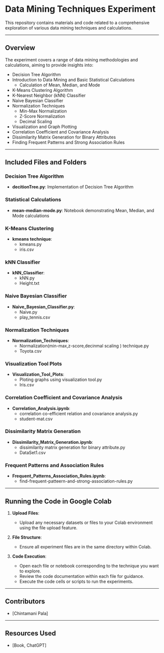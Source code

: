 # Data Mining Techniques Experiment

This repository contains materials and code related to a comprehensive exploration of various data mining techniques and calculations.

---

## Overview

The experiment covers a range of data mining methodologies and calculations, aiming to provide insights into:

- Decision Tree Algorithm
- Introduction to Data Mining and Basic Statistical Calculations
  - Calculation of Mean, Median, and Mode
- K-Means Clustering Algorithm
- K-Nearest Neighbor (kNN) Classifier
- Naive Bayesian Classifier
- Normalization Techniques
  - Min-Max Normalization
  - Z-Score Normalization
  - Decimal Scaling
- Visualization and Graph Plotting
- Correlation Coefficient and Covariance Analysis
- Dissimilarity Matrix Generation for Binary Attributes
- Finding Frequent Patterns and Strong Association Rules

---

## Included Files and Folders

### Decision Tree Algorithm

- **decitionTree.py**: Implementation of Decision Tree Algorithm

### Statistical Calculations

- **mean-median-mode.py**: Notebook demonstrating Mean, Median, and Mode calculations

### K-Means Clustering

- **kmeans technique**:
  - kmeans.py
  - iris.csv

### kNN Classifier

- **kNN_Classifier**:
  - kNN.py
  - Height.txt

### Naive Bayesian Classifier

- **Naive_Bayesian_Classifier.py**:
  - Naive.py
  - play_tennis.csv

### Normalization Techniques

- **Normalization_Techniques**:
  - Normalization(min-max,z-score,decinmal scaling ) technique.py
  - Toyota.csv

### Visualization Tool Plots

- **Visualization_Tool_Plots**:
  - Ploting graphs using visualization tool.py
  - Iris.csv

### Correlation Coefficient and Covariance Analysis

- **Correlation_Analysis.ipynb**:
  - correlation co-efficient relation and covariance analysis.py
  - student-mat.csv

### Dissimilarity Matrix Generation

- **Dissimilarity_Matrix_Generation.ipynb**:
  - dissimilarity matrix generation for binary attribute.py
  - DataSet1.csv

### Frequent Patterns and Association Rules

- **Frequent_Patterns_Association_Rules.ipynb**:
  - find-frequent-patteern-and-strong-association-rules.py

---

## Running the Code in Google Colab

1. **Upload Files**:
   - Upload any necessary datasets or files to your Colab environment using the file upload feature.

2. **File Structure**:
   - Ensure all experiment files are in the same directory within Colab.

3. **Code Execution**:
   - Open each file or notebook corresponding to the technique you want to explore.
   - Review the code documentation within each file for guidance.
   - Execute the code cells or scripts to run the experiments.

---

## Contributors

- [Chintamani Pala]

---

## Resources Used

- [Book, ChatGPT]
